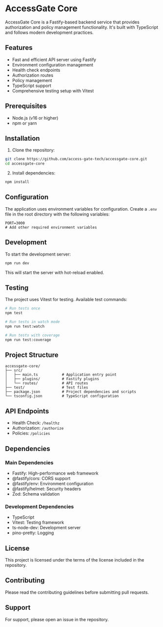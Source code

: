 # AccessGate Core

AccessGate Core is a Fastify-based backend service that provides authorization and policy management functionality. It's built with TypeScript and follows modern development practices.

## Features

- Fast and efficient API server using Fastify
- Environment configuration management
- Health check endpoints
- Authorization routes
- Policy management
- TypeScript support
- Comprehensive testing setup with Vitest

## Prerequisites

- Node.js (v16 or higher)
- npm or yarn

## Installation

1. Clone the repository:

```bash
git clone https://github.com/access-gate-tech/accessgate-core.git
cd accessgate-core
```

2. Install dependencies:

```bash
npm install
```

## Configuration

The application uses environment variables for configuration. Create a `.env` file in the root directory with the following variables:

```env
PORT=3000
# Add other required environment variables
```

## Development

To start the development server:

```bash
npm run dev
```

This will start the server with hot-reload enabled.

## Testing

The project uses Vitest for testing. Available test commands:

```bash
# Run tests once
npm test

# Run tests in watch mode
npm run test:watch

# Run tests with coverage
npm run test:coverage
```

## Project Structure

```
accessgate-core/
├── src/
│   ├── main.ts           # Application entry point
│   ├── plugins/          # Fastify plugins
│   └── routes/           # API routes
├── test/                 # Test files
├── package.json          # Project dependencies and scripts
└── tsconfig.json         # TypeScript configuration
```

## API Endpoints

- Health Check: `/healthz`
- Authorization: `/authorize`
- Policies: `/policies`

## Dependencies

### Main Dependencies

- Fastify: High-performance web framework
- @fastify/cors: CORS support
- @fastify/env: Environment configuration
- @fastify/helmet: Security headers
- Zod: Schema validation

### Development Dependencies

- TypeScript
- Vitest: Testing framework
- ts-node-dev: Development server
- pino-pretty: Logging

## License

This project is licensed under the terms of the license included in the repository.

## Contributing

Please read the contributing guidelines before submitting pull requests.

## Support

For support, please open an issue in the repository.
